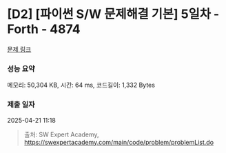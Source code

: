 # [D2] [파이썬 S/W 문제해결 기본] 5일차 - Forth - 4874 

[문제 링크](https://swexpertacademy.com/main/code/problem/problemDetail.do?contestProbId=AWTQc1MKQiIDFAVT) 

### 성능 요약

메모리: 50,304 KB, 시간: 64 ms, 코드길이: 1,332 Bytes

### 제출 일자

2025-04-21 11:18



> 출처: SW Expert Academy, https://swexpertacademy.com/main/code/problem/problemList.do